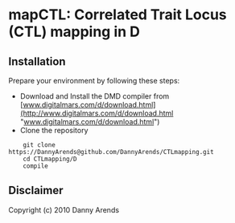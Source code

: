 mapCTL: Correlated Trait Locus (CTL) mapping in D
=================================================

Installation
------------
Prepare your environment by following these steps:

- Download and Install the DMD compiler from [www.digitalmars.com/d/download.html](http://www.digitalmars.com/d/download.html "www.digitalmars.com/d/download.html")
- Clone the repository

```
    git clone https://DannyArends@github.com/DannyArends/CTLmapping.git
    cd CTLmapping/D
    compile
```

Disclaimer
----------
Copyright (c) 2010 Danny Arends
